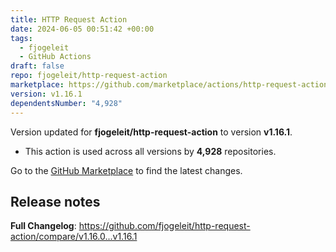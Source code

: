 ```yaml
---
title: HTTP Request Action
date: 2024-06-05 00:51:42 +00:00
tags:
  - fjogeleit
  - GitHub Actions
draft: false
repo: fjogeleit/http-request-action
marketplace: https://github.com/marketplace/actions/http-request-action
version: v1.16.1
dependentsNumber: "4,928"
---
```



Version updated for **fjogeleit/http-request-action** to version **v1.16.1**.
- This action is used across all versions by **4,928** repositories.

Go to the [GitHub Marketplace](https://github.com/marketplace/actions/http-request-action) to find the latest changes.

## Release notes

**Full Changelog**: https://github.com/fjogeleit/http-request-action/compare/v1.16.0...v1.16.1
